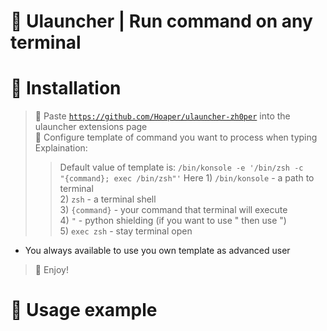 # 🎈 Ulauncher | Run command on any terminal

# 🎈 Installation
> 🧨 Paste <code>https://github.com/Hoaper/ulauncher-zh0per</code> into the ulauncher extensions page <br>
> 🧨 Configure template of command you want to process when typing <br>
Explaination:
>>Default value of template is:
>><code>/bin/konsole -e '/bin/zsh -c \"{command}; exec /bin/zsh\"'</code>
>>Here 1) <code>/bin/konsole</code> - a path to terminal <br>
       2) <code>zsh</code> - a terminal shell <br>
       3) <code>{command}</code> - your command that terminal will execute <br>
       4) <code>\"</code> - python shielding (if you want to use " then use \") <br>
       5) <code>exec zsh</code> - stay terminal open <br>
* You always available to use you own template as advanced user <br>
> 🧨 Enjoy!

# 🎈 Usage example
<img src="" width="auto" height="auto" />

<img src="" width="auto" height="auto" />
